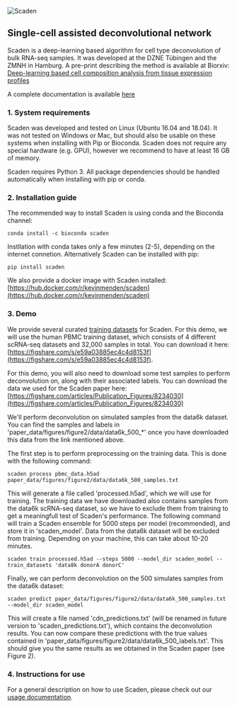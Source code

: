 ![Scaden](docs/img/scaden_logo.png)

## Single-cell assisted deconvolutional network

Scaden is a deep-learning based algorithm for cell type deconvolution of bulk RNA-seq samples. It was developed 
at the DZNE Tübingen and the ZMNH in Hamburg. 
A pre-print describing the method is available at Biorxiv:
 [Deep-learning based cell composition analysis from tissue expression profiles](https://www.biorxiv.org/content/10.1101/659227v1)

A complete documentation is available [here](https://scaden.readthedocs.io)

### 1. System requirements
Scaden was developed and tested on Linux (Ubuntu 16.04 and 18.04). It was not tested on Windows or Mac, but should
also be usable on these systems when installing with Pip or Bioconda. Scaden does not require any special
hardware (e.g. GPU), however we recommend to have at least 16 GB of memory.

Scaden requires Python 3. All package dependencies should be handled automatically when installing with pip or conda.

### 2. Installation guide
The recommended way to install Scaden is using conda and the Bioconda channel:

`conda install -c bioconda scaden`

Instllation with conda takes only a few minutes (2-5), depending on the internet connetion.
Alternatively Scaden can be installed with pip:

`pip install scaden`

We also provide a docker image with Scaden installed:
[https://hub.docker.com/r/kevinmenden/scaden](https://hub.docker.com/r/kevinmenden/scaden)

### 3. Demo
We provide several curated [training datasets](https://scaden.readthedocs.io/en/latest/datasets/) for Scaden. For this demo,
we will use the human PBMC training dataset, which consists of 4 different scRNA-seq datasets and 32,000 samples in total.
You can download it here:
[https://figshare.com/s/e59a03885ec4c4d8153f](https://figshare.com/s/e59a03885ec4c4d8153f).

For this demo, you will also need to download some test samples to perform deconvolution on, along with their associated labels.
You can download the data we used for the Scaden paper here:
[https://figshare.com/articles/Publication_Figures/8234030](https://figshare.com/articles/Publication_Figures/8234030)

We'll perform deconvolution on simulated samples from the data6k dataset. You can find the samples and labels in 'paper_data/figures/figure2/data/data6k_500_*'
once you have downloaded this data from the link mentioned above.

The first step is to perform preprocessing on the training data. This is done with the following command:

`scaden process pbmc_data.h5ad paper_data/figures/figure2/data/data6k_500_samples.txt`

This will generate a file called 'processed.h5ad', which we will use for training. The training data
we have downloaded also contains samples from the data6k scRNA-seq dataset, so we have to exclude them from training
to get a meaningfull test of Scaden's performance. The following command will train a Scaden ensemble for 5000 steps per model (recommended),
and store it in 'scaden_model'. Data from the data6k dataset will be excluded from training. Depending on your machine, this can take about 10-20 minutes.

`scaden train processed.h5ad --steps 5000 --model_dir scaden_model --train_datasets 'data8k donorA donorC'`

Finally, we can perform deconvolution on the 500 simulates samples from the data6k dataset:

`scaden predict paper_data/figures/figure2/data/data6k_500_samples.txt --model_dir scaden_model`

This will create a file named 'cdn_predictions.txt' (will be renamed in future version to 'scaden_predictions.txt'), which contains
the deconvolution results. You can now compare these predictions with the true values contained in 
'paper_data/figures/figure2/data/data6k_500_labels.txt'. This should give you the same results as we obtained in the Scaden paper
(see Figure 2).

### 4. Instructions for use
For a general description on how to use Scaden, please check out our [usage documentation](https://scaden.readthedocs.io/en/latest/usage/).